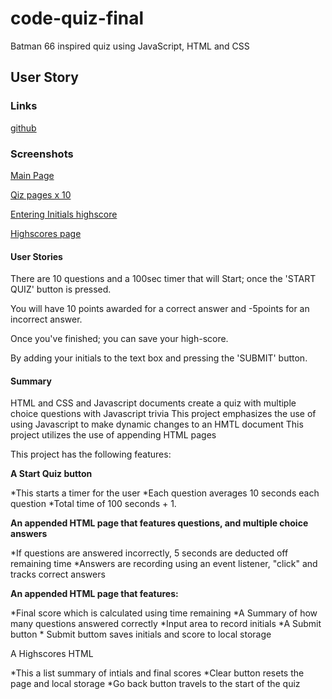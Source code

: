 # code-quiz-final

Batman 66 inspired quiz using JavaScript, HTML and CSS

## User Story

### Links

[github](https://jj77847.github.io/code-quiz/)

### Screenshots

[Main Page](https://github.com/jj77847/code-quiz-final/blob/5f2ce1f3dddd52d1a18c698986dd5bff1ff2ced1/assets/images/main-title-page.png)

[Qiz pages x 10](https://github.com/jj77847/code-quiz-final/blob/5f2ce1f3dddd52d1a18c698986dd5bff1ff2ced1/assets/images/quiz-questions-layout.png)

[Entering Initials highscore](https://github.com/jj77847/code-quiz-final/blob/dev/assets/images/entering-highscores.png)

[Highscores page](https://github.com/jj77847/code-quiz-final/blob/dev/assets/images/highscores.png)

#### User Stories

There are 10 questions and a 100sec timer that will Start; once the 'START QUIZ' button is pressed.

You will have 10 points awarded for a correct answer and -5points for an incorrect answer.

Once you've finished; you can save your high-score.

By adding your initials to the text box and pressing the
'SUBMIT' button.

#### Summary

HTML and CSS and Javascript documents create a quiz with multiple choice questions with Javascript trivia
This project emphasizes the use of using Javascript to make dynamic changes to an HMTL document
This project utilizes the use of appending HTML pages

This project has the following features:

**A Start Quiz button**

*This starts a timer for the user
*Each question averages 10 seconds each question
\*Total time of 100 seconds + 1.

**An appended HTML page that features questions, and multiple choice answers**

*If questions are answered incorrectly, 5 seconds are deducted off remaining time
*Answers are recording using an event listener, "click" and tracks correct answers

**An appended HTML page that features:**

*Final score which is calculated using time remaining
*A Summary of how many questions answered correctly
*Input area to record initials
*A Submit button \* Submit buttom saves initials and score to local storage

A Highscores HTML

*This a list summary of intials and final scores
*Clear button resets the page and local storage
\*Go back button travels to the start of the quiz
